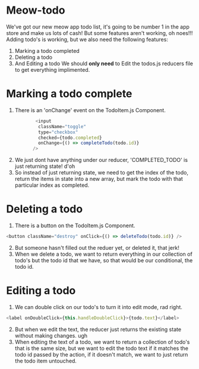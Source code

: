 # Meow-todo
We've got our new meow app todo list, 
it's going to be number 1 in the app store and make us lots of cash! 
But some features aren't working, oh noes!!! Adding todo's is working, 
but we also need the following features:
1. Marking a todo completed
2. Deleting a todo
3. And Editing a todo
We should **only need** to Edit the todos.js reducers file to get everything implimented. 

# Marking a todo complete
1. There is an 'onChange' event on the TodoItem.js Component. 
```js
           <input
            className="toggle"
            type="checkbox"
            checked={todo.completed}
            onChange={() => completeTodo(todo.id)}
          />
```
2. We just dont have anything under our reducer, 'COMPLETED_TODO' is just returning state! d'oh
3. So instead of just returning state, we need to get the index of the todo, return the items in state into a new array, but mark the todo with that particular index as completed. 

# Deleting a todo
1. There is a button on the TodoItem.js Component.
```js
<button className="destroy" onClick={() => deleteTodo(todo.id)} />
```
2. But someone hasn't filled out the reduer yet, or deleted it, that jerk!
3.  When we delete a todo, we want to return everything in our collection of todo's 
    but the todo id that we have, so that would be our conditional, the todo id.

# Editing a todo
1. We can double click on our todo's to turn it into edit mode, rad right. 
```js
<label onDoubleClick={this.handleDoubleClick}>{todo.text}</label>
```
2. But when we edit the text, the reducer just returns the existing state without making changes. ugh
3. When editing the text of a todo, we want to return a collection of todo's that is the
      same size, but we want to edit the todo text if it matches the todo id passed by the action, 
      if it doesn't match, we want to just return the todo item untouched. 
